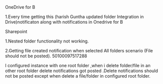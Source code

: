 OneDrive for B

1.Every time getting this (harish Guntha updated folder Integration in Drive)notificaton along with notifications in Onedrive for B

Sharepoint 

1.Nested folder functionality not working.

2.Getting file created notification when selected All folders scenario (File should not be posted).
50100097517288


I configured instance with one root folder ,when i delete folder/file in an other root folder delete notifications got posted .Delete notifications should 
not be posted except when delete a file/folder in configured root folder.
